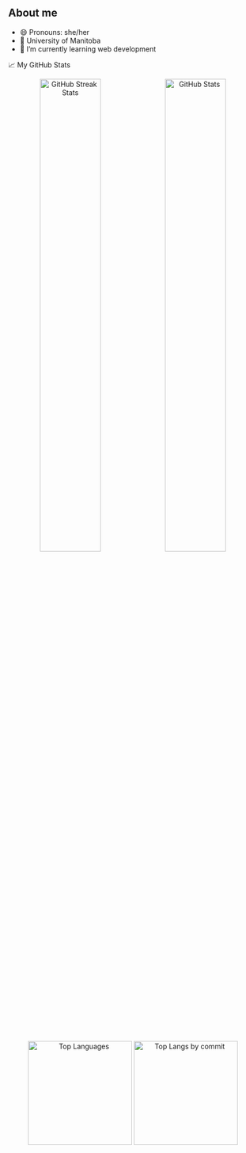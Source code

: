 ## About me

- 😄 Pronouns: she/her
- 🏫 University of Manitoba
- 🌱 I’m currently learning web development

📈 My GitHub Stats
<p align="center">
  <img width="49.5%"  src="https://github-readme-streak-stats.herokuapp.com/?user=f-osss&theme=gotham&hide_border=false&&line_height=40" alt="GitHub Streak Stats" />
  <img width="49.5%" src="https://github-readme-stats.vercel.app/api?username=f-osss&theme=gotham" alt="GitHub Stats" />
</p>

<p align="center">
  <img height="210" src="https://github-readme-stats.vercel.app/api/top-langs/?username=f-osss&theme=dracula&show_icons=true" alt="Top Languages" />
<!--   <img height="200" src="https://github-profile-summary-cards.vercel.app/api/cards/repos-per-language?username=f-osss&theme=gotham&&line_height=40" alt="Top Langs by repo" /> -->
  <img height="210" src="https://github-profile-summary-cards.vercel.app/api/cards/most-commit-language?username=f-osss&theme=gotham&&line_height=40" alt="Top Langs by commit" />
</p>

<!--<summary>📈 Latest Activity Graph</summary>
<!-- <br/>
<p align="center"> -->
<!--   <img width="70%" alt="f-osss's Activity Graph" src="https://github-readme-activity-graph.vercel.app/graph/?username=f-osss&bg_color=000&color=fff&line=00E676&point=fff&hide_border=true" />
</p> -->
<!-- <br/>
 -->
<!--
<p align="center"> 
  Visitors count<br>
  <img src="https://profile-counter.glitch.me/f-osss/count.svg" />
</p>
-->
